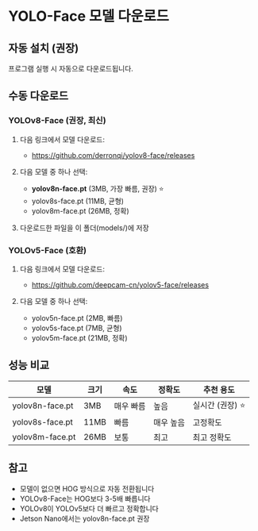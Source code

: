# YOLO-Face 모델 다운로드

## 자동 설치 (권장)
프로그램 실행 시 자동으로 다운로드됩니다.

## 수동 다운로드

### YOLOv8-Face (권장, 최신)

1. 다음 링크에서 모델 다운로드:
   - https://github.com/derronqi/yolov8-face/releases

2. 다음 모델 중 하나 선택:
   - **yolov8n-face.pt** (3MB, 가장 빠름, 권장) ⭐
   - yolov8s-face.pt (11MB, 균형)
   - yolov8m-face.pt (26MB, 정확)

3. 다운로드한 파일을 이 폴더(models/)에 저장

### YOLOv5-Face (호환)

1. 다음 링크에서 모델 다운로드:
   - https://github.com/deepcam-cn/yolov5-face/releases

2. 다음 모델 중 하나 선택:
   - yolov5n-face.pt (2MB, 빠름)
   - yolov5s-face.pt (7MB, 균형)
   - yolov5m-face.pt (21MB, 정확)

## 성능 비교

| 모델 | 크기 | 속도 | 정확도 | 추천 용도 |
|------|------|------|--------|----------|
| yolov8n-face.pt | 3MB | 매우 빠름 | 높음 | 실시간 (권장) ⭐ |
| yolov8s-face.pt | 11MB | 빠름 | 매우 높음 | 고정확도 |
| yolov8m-face.pt | 26MB | 보통 | 최고 | 최고 정확도 |

## 참고
- 모델이 없으면 HOG 방식으로 자동 전환됩니다
- YOLOv8-Face는 HOG보다 3-5배 빠릅니다
- YOLOv8이 YOLOv5보다 더 빠르고 정확합니다
- Jetson Nano에서는 yolov8n-face.pt 권장
